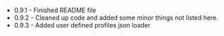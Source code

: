 - 0.9.1 - Finished README file
- 0.9.2 - Cleaned up code and added some minor things not listed here.
- 0.9.3 - Added user defined profiles json loader